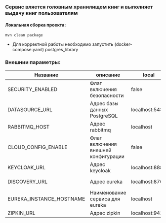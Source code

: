 ### Сервис вляется головным хранилищем книг и выполняет выдачу книг пользователям

#### Локальная сборка проекта:
```
mvn clean package
```
* Для корректной работы необходимо запустить (docker-compose.yaml) postgres_library

### Внешнии параметры:
| Название                 | описание                            | local          | docker                 |
|--------------------------|-------------------------------------|----------------|------------------------|
| SECURITY_ENABLED         | Флаг включения безопасности         | false          | false                  |
| DATASOURCE_URL           | Адрес базы данных  PostgreSQL       | localhost:5433 | postgres_library:5432  |
| RABBITMQ_HOST            | Адрес    rabbitmq                   | localhost      | rabbitmq               |
| CLOUD_CONFIG_ENABLE      | Флаг включения внешней конфигурации | false          | false                  |
| KEYCLOAK_URL             | Адрес keycloak                      | localhost:8888 | keycloak:8080          |
| DISCOVERY_URL            | Адрес eureka                        | localhost:8761 | discovery-service:8761 |
| EUREKA_INSTANCE_HOSTNAME | Наименование сервиса для eureka     | localhost      | library-service        |
| ZIPKIN_URL               | Адрес zipkin                        | localhost:9411 | zipkin:9411            |